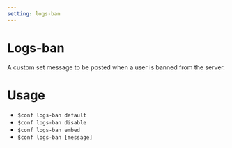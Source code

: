 ```yaml
---
setting: logs-ban
---
```


# Logs-ban

A custom set message to be posted when a user is banned from the server.

# Usage

- `$conf logs-ban default`
- `$conf logs-ban disable`
- `$conf logs-ban embed`
- `$conf logs-ban [message]`
